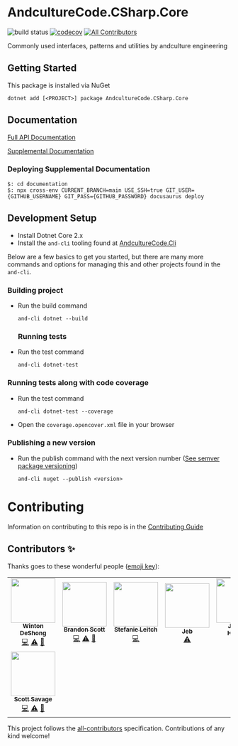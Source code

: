 # AndcultureCode.CSharp.Core

![build status](https://github.com/AndcultureCode/AndcultureCode.CSharp.Core/actions/workflows/build.yaml/badge.svg)
[![codecov](https://codecov.io/gh/AndcultureCode/AndcultureCode.CSharp.Core/branch/main/graph/badge.svg)](https://codecov.io/gh/AndcultureCode/AndcultureCode.CSharp.Core) <!-- ALL-CONTRIBUTORS-BADGE:START - Do not remove or modify this section -->
[![All Contributors](https://img.shields.io/badge/all_contributors-8-orange.svg?style=flat-square)](#contributors-)

<!-- ALL-CONTRIBUTORS-BADGE:END -->

Commonly used interfaces, patterns and utilities by andculture engineering

## Getting Started

This package is installed via NuGet

```
dotnet add [<PROJECT>] package AndcultureCode.CSharp.Core
```

## Documentation

[Full API Documentation](src/AndcultureCode.CSharp.Core/AndcultureCode.CSharp.Core.md)

[Supplemental Documentation](https://andculturecode.github.io/AndcultureCode.CSharp.Core)

### Deploying Supplemental Documentation

```shell
$: cd documentation
$: npx cross-env CURRENT_BRANCH=main USE_SSH=true GIT_USER={GITHUB_USERNAME} GIT_PASS={GITHUB_PASSWORD} docusaurus deploy
```

## Development Setup

-   Install Dotnet Core 2.x
-   Install the `and-cli` tooling found at [AndcultureCode.Cli](https://github.com/AndcultureCode/AndcultureCode.Cli)

Below are a few basics to get you started, but there are many more commands and options for managing this and other projects found in the `and-cli`.

### Building project

-   Run the build command

    ```
    and-cli dotnet --build
    ```

    ### Running tests

-   Run the test command
    ```
    and-cli dotnet-test
    ```

### Running tests along with code coverage

-   Run the test command
    ```
    and-cli dotnet-test --coverage
    ```
-   Open the `coverage.opencover.xml` file in your browser

### Publishing a new version

-   Run the publish command with the next version number ([See semver package versioning](https://docs.microsoft.com/en-us/nuget/concepts/package-versioning))
    ```
    and-cli nuget --publish <version>
    ```

# Contributing

Information on contributing to this repo is in the [Contributing Guide](CONTRIBUTING.md)

## Contributors ✨

Thanks goes to these wonderful people ([emoji key](https://allcontributors.org/docs/en/emoji-key)):

<!-- ALL-CONTRIBUTORS-LIST:START - Do not remove or modify this section -->
<!-- prettier-ignore-start -->
<!-- markdownlint-disable -->
<table>
  <tr>
    <td align="center"><a href="http://www.winton.me/"><img src="https://avatars.githubusercontent.com/u/48424?v=4?s=100" width="100px;" alt=""/><br /><sub><b>Winton DeShong</b></sub></a><br /><a href="https://github.com/AndcultureCode/AndcultureCode.CSharp.Core/commits?author=wintondeshong" title="Code">💻</a> <a href="https://github.com/AndcultureCode/AndcultureCode.CSharp.Core/commits?author=wintondeshong" title="Tests">⚠️</a> <a href="https://github.com/AndcultureCode/AndcultureCode.CSharp.Core/commits?author=wintondeshong" title="Documentation">📖</a></td>
    <td align="center"><a href="https://github.com/brandongregoryscott"><img src="https://avatars.githubusercontent.com/u/11774799?v=4?s=100" width="100px;" alt=""/><br /><sub><b>Brandon Scott</b></sub></a><br /><a href="https://github.com/AndcultureCode/AndcultureCode.CSharp.Core/commits?author=brandongregoryscott" title="Code">💻</a> <a href="https://github.com/AndcultureCode/AndcultureCode.CSharp.Core/commits?author=brandongregoryscott" title="Tests">⚠️</a> <a href="#maintenance-brandongregoryscott" title="Maintenance">🚧</a></td>
    <td align="center"><a href="https://github.com/Stefanie899"><img src="https://avatars.githubusercontent.com/u/37462028?v=4?s=100" width="100px;" alt=""/><br /><sub><b>Stefanie Leitch</b></sub></a><br /><a href="https://github.com/AndcultureCode/AndcultureCode.CSharp.Core/commits?author=Stefanie899" title="Code">💻</a></td>
    <td align="center"><a href="http://jebediahelliott.com"><img src="https://avatars.githubusercontent.com/u/26680652?v=4?s=100" width="100px;" alt=""/><br /><sub><b>Jeb</b></sub></a><br /><a href="https://github.com/AndcultureCode/AndcultureCode.CSharp.Core/commits?author=jebediahelliott" title="Tests">⚠️</a></td>
    <td align="center"><a href="https://github.com/jhugs"><img src="https://avatars.githubusercontent.com/u/14300627?v=4?s=100" width="100px;" alt=""/><br /><sub><b>Joshua Hughes</b></sub></a><br /><a href="https://github.com/AndcultureCode/AndcultureCode.CSharp.Core/commits?author=jhugs" title="Code">💻</a></td>
    <td align="center"><a href="http://resume.dylanjustice.com"><img src="https://avatars.githubusercontent.com/u/22502365?v=4?s=100" width="100px;" alt=""/><br /><sub><b>Dylan Justice</b></sub></a><br /><a href="https://github.com/AndcultureCode/AndcultureCode.CSharp.Core/commits?author=dylanjustice" title="Code">💻</a> <a href="https://github.com/AndcultureCode/AndcultureCode.CSharp.Core/commits?author=dylanjustice" title="Tests">⚠️</a></td>
    <td align="center"><a href="https://www.saidshah.com"><img src="https://avatars.githubusercontent.com/u/19719299?v=4?s=100" width="100px;" alt=""/><br /><sub><b>Said B Shah</b></sub></a><br /><a href="https://github.com/AndcultureCode/AndcultureCode.CSharp.Core/commits?author=SaidShah" title="Documentation">📖</a></td>
  </tr>
  <tr>
    <td align="center"><a href="http://www.snsavage.com"><img src="https://avatars.githubusercontent.com/u/6299224?v=4?s=100" width="100px;" alt=""/><br /><sub><b>Scott Savage</b></sub></a><br /><a href="https://github.com/AndcultureCode/AndcultureCode.CSharp.Core/commits?author=snsavage" title="Code">💻</a> <a href="https://github.com/AndcultureCode/AndcultureCode.CSharp.Core/commits?author=snsavage" title="Tests">⚠️</a> <a href="https://github.com/AndcultureCode/AndcultureCode.CSharp.Core/commits?author=snsavage" title="Documentation">📖</a></td>
  </tr>
</table>

<!-- markdownlint-restore -->
<!-- prettier-ignore-end -->

<!-- ALL-CONTRIBUTORS-LIST:END -->

This project follows the [all-contributors](https://github.com/all-contributors/all-contributors) specification. Contributions of any kind welcome!
